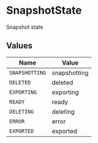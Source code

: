 # SnapshotState

Snapshot state


## Values

| Name           | Value          |
| -------------- | -------------- |
| `SNAPSHOTTING` | snapshotting   |
| `DELETED`      | deleted        |
| `EXPORTING`    | exporting      |
| `READY`        | ready          |
| `DELETING`     | deleting       |
| `ERROR`        | error          |
| `EXPORTED`     | exported       |